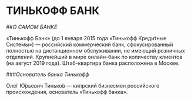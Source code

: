 # ТИНЬКОФФ БАНК

##*О САМОМ БАНКЕ*

«Тинькофф Банк» (до 1 января 2015 года «Тинькофф Креди́тные Систе́мы») — российский коммерческий банк, сфокусированный полностью на дистанционном обслуживании, не имеющий розничных отделений. Крупнейший в мире онлайн-банк по количеству клиентов (на август 2019 года). Штаб-квартира банка расположена в Москве.

###*Основатель банка Тинькофф*

Оле́г Ю́рьевич Тинько́в — кипрский бизнесмен российского происхождения, основатель «Тинькофф банка».
